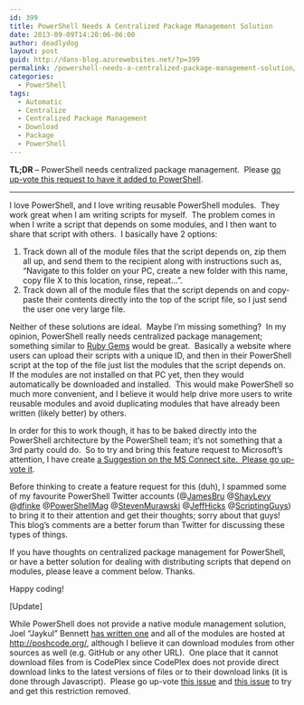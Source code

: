 ```yaml
---
id: 399
title: PowerShell Needs A Centralized Package Management Solution
date: 2013-09-09T14:20:06-06:00
author: deadlydog
layout: post
guid: http://dans-blog.azurewebsites.net/?p=399
permalink: /powershell-needs-a-centralized-package-management-solution/
categories:
  - PowerShell
tags:
  - Automatic
  - Centralize
  - Centralized Package Management
  - Download
  - Package
  - PowerShell
---
```

**TL;DR** – PowerShell needs centralized package management.&#160; Please [go up-vote this request to have it added to PowerShell](https://connect.microsoft.com/PowerShell/feedback/details/800050/centralized-package-management-for-powershell).

* * *

I love PowerShell, and I love writing reusable PowerShell modules.&#160; They work great when I am writing scripts for myself.&#160; The problem comes in when I write a script that depends on some modules, and I then want to share that script with others.&#160; I basically have 2 options:

  1. Track down all of the module files that the script depends on, zip them all up, and send them to the recipient along with instructions such as, “Navigate to this folder on your PC, create a new folder with this name, copy file X to this location, rinse, repeat…”. 
  2. Track down all of the module files that the script depends on and copy-paste their contents directly into the top of the script file, so I just send the user one very large file. 

Neither of these solutions are ideal.&#160; Maybe I’m missing something?&#160; In my opinion, PowerShell really needs centralized package management; something similar to [Ruby Gems](http://rubygems.org/) would be great.&#160; Basically a website where users can upload their scripts with a unique ID, and then in their PowerShell script at the top of the file just list the modules that the script depends on.&#160; If the modules are not installed on that PC yet, then they would automatically be downloaded and installed.&#160; This would make PowerShell so much more convenient, and I believe it would help drive more users to write reusable modules and avoid duplicating modules that have already been written (likely better) by others.

In order for this to work though, it has to be baked directly into the PowerShell architecture by the PowerShell team; it’s not something that a 3rd party could do.&#160; So to try and bring this feature request to Microsoft’s attention, I have create [a Suggestion on the MS Connect site.&#160; Please go up-vote it](https://connect.microsoft.com/PowerShell/feedback/details/800050/centralized-package-management-for-powershell).

Before thinking to create a feature request for this (duh), I spammed some of my favourite PowerShell Twitter accounts (@[JamesBru](http://twitter.com/JamesBru) @[ShayLevy](http://twitter.com/ShayLevy) @[dfinke](http://twitter.com/dfinke) @[PowerShellMag](http://twitter.com/PowerShellMag) @[StevenMurawski](http://twitter.com/StevenMurawski) @[JeffHicks](http://twitter.com/JeffHicks) @[ScriptingGuys](http://twitter.com/ScriptingGuys)) to bring it to their attention and get their thoughts; sorry about that guys!&#160; This blog’s comments are a better forum than Twitter for discussing these types of things.

If you have thoughts on centralized package management for PowerShell, or have a better solution for dealing with distributing scripts that depend on modules, please leave a comment below. Thanks.

Happy coding!

[Update]

While PowerShell does not provide a native module management solution, Joel “Jaykul” Bennett [has written one](http://poshcode.org/PoshCode.psm1) and all of the modules are hosted at <http://poshcode.org/>, although I believe it can download modules from other sources as well (e.g. GitHub or any other URL).&#160; One place that it cannot download files from is CodePlex since CodePlex does not provide direct download links to the latest versions of files or to their download links (it is done through Javascript).&#160; Please go up-vote [this issue](https://codeplex.codeplex.com/workitem/26859) and [this issue](https://codeplex.codeplex.com/workitem/25828) to try and get this restriction removed.